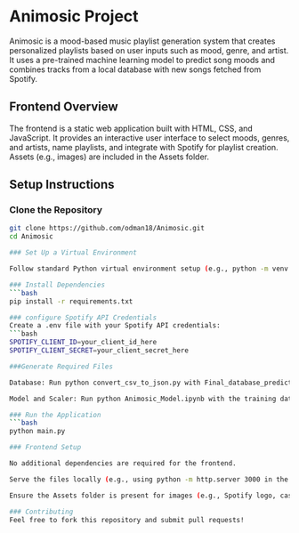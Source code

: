 # Animosic Project

Animosic is a mood-based music playlist generation system that creates personalized playlists based on user inputs such as mood, genre, and artist. It uses a pre-trained machine learning model to predict song moods and combines tracks from a local database with new songs fetched from Spotify.

## Frontend Overview

The frontend is a static web application built with HTML, CSS, and JavaScript. It provides an interactive user interface to select moods, genres, and artists, name playlists, and integrate with Spotify for playlist creation. Assets (e.g., images) are included in the Assets folder.

## Setup Instructions
### Clone the Repository
```bash
git clone https://github.com/odman18/Animosic.git
cd Animosic

### Set Up a Virtual Environment

Follow standard Python virtual environment setup (e.g., python -m venv venv and source venv/bin/activate on Unix or venv\Scripts\activate on Windows).

### Install Dependencies
```bash
pip install -r requirements.txt

### configure Spotify API Credentials
Create a .env file with your Spotify API credentials:
```bash
SPOTIFY_CLIENT_ID=your_client_id_here
SPOTIFY_CLIENT_SECRET=your_client_secret_here

###Generate Required Files

Database: Run python convert_csv_to_json.py with Final_database_predicted1.csv to generate main_database.json.

Model and Scaler: Run python Animosic_Model.ipynb with the training dataset to generate animosic_scaler1.pkl and animosic_mood_model1.pkl.

### Run the Application
```bash
python main.py

### Frontend Setup

No additional dependencies are required for the frontend.

Serve the files locally (e.g., using python -m http.server 3000 in the project root) to test the UI.

Ensure the Assets folder is present for images (e.g., Spotify logo, cassette).

### Contributing
Feel free to fork this repository and submit pull requests!
